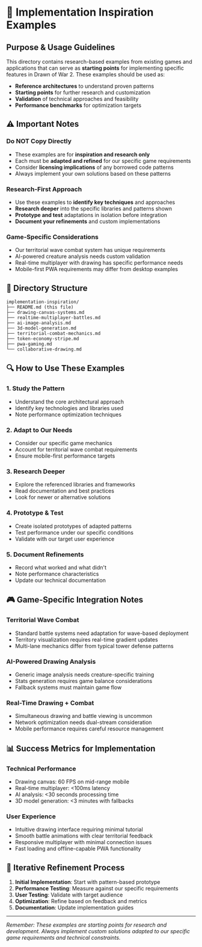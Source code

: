 # 🎯 Implementation Inspiration Examples

## Purpose & Usage Guidelines

This directory contains research-based examples from existing games and applications that can serve as **starting points** for implementing specific features in Drawn of War 2. These examples should be used as:

- **Reference architectures** to understand proven patterns
- **Starting points** for further research and customization
- **Validation** of technical approaches and feasibility
- **Performance benchmarks** for optimization targets

## ⚠️ Important Notes

### Do NOT Copy Directly
- These examples are for **inspiration and research only**
- Each must be **adapted and refined** for our specific game requirements
- Consider **licensing implications** of any borrowed code patterns
- Always implement your own solutions based on these patterns

### Research-First Approach
- Use these examples to **identify key techniques** and approaches
- **Research deeper** into the specific libraries and patterns shown
- **Prototype and test** adaptations in isolation before integration
- **Document your refinements** and custom implementations

### Game-Specific Considerations
- Our territorial wave combat system has unique requirements
- AI-powered creature analysis needs custom validation
- Real-time multiplayer with drawing has specific performance needs
- Mobile-first PWA requirements may differ from desktop examples

## 📁 Directory Structure

```
implementation-inspiration/
├── README.md (this file)
├── drawing-canvas-systems.md
├── realtime-multiplayer-battles.md
├── ai-image-analysis.md
├── 3d-model-generation.md
├── territorial-combat-mechanics.md
├── token-economy-stripe.md
├── pwa-gaming.md
└── collaborative-drawing.md
```

## 🔍 How to Use These Examples

### 1. Study the Pattern
- Understand the core architectural approach
- Identify key technologies and libraries used
- Note performance optimization techniques

### 2. Adapt to Our Needs
- Consider our specific game mechanics
- Account for territorial wave combat requirements
- Ensure mobile-first performance targets

### 3. Research Deeper
- Explore the referenced libraries and frameworks
- Read documentation and best practices
- Look for newer or alternative solutions

### 4. Prototype & Test
- Create isolated prototypes of adapted patterns
- Test performance under our specific conditions
- Validate with our target user experience

### 5. Document Refinements
- Record what worked and what didn't
- Note performance characteristics
- Update our technical documentation

## 🎮 Game-Specific Integration Notes

### Territorial Wave Combat
- Standard battle systems need adaptation for wave-based deployment
- Territory visualization requires real-time gradient updates
- Multi-lane mechanics differ from typical tower defense patterns

### AI-Powered Drawing Analysis
- Generic image analysis needs creature-specific training
- Stats generation requires game balance considerations
- Fallback systems must maintain game flow

### Real-Time Drawing + Combat
- Simultaneous drawing and battle viewing is uncommon
- Network optimization needs dual-stream consideration
- Mobile performance requires careful resource management

## 📊 Success Metrics for Implementation

### Technical Performance
- Drawing canvas: 60 FPS on mid-range mobile
- Real-time multiplayer: <100ms latency
- AI analysis: <30 seconds processing time
- 3D model generation: <3 minutes with fallbacks

### User Experience
- Intuitive drawing interface requiring minimal tutorial
- Smooth battle animations with clear territorial feedback
- Responsive multiplayer with minimal connection issues
- Fast loading and offline-capable PWA functionality

## 🔄 Iterative Refinement Process

1. **Initial Implementation**: Start with pattern-based prototype
2. **Performance Testing**: Measure against our specific requirements
3. **User Testing**: Validate with target audience
4. **Optimization**: Refine based on feedback and metrics
5. **Documentation**: Update implementation guides

---

*Remember: These examples are starting points for research and development. Always implement custom solutions adapted to our specific game requirements and technical constraints.*
